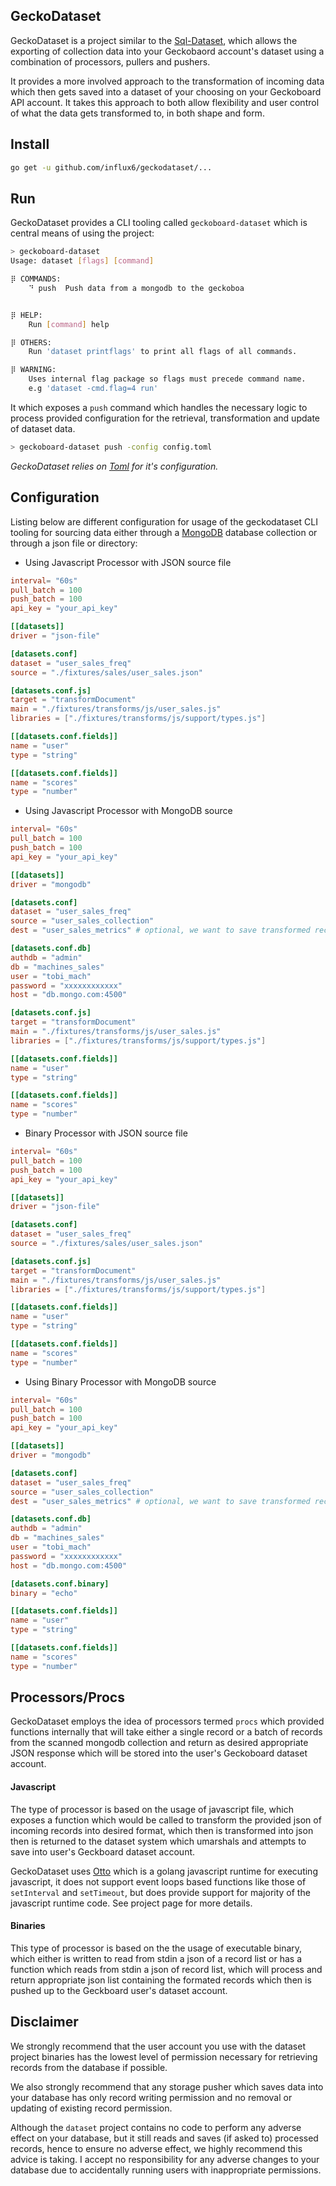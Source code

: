 GeckoDataset
----------------
GeckoDataset is a project similar to the [Sql-Dataset](https://github.com/geckoboard/sql-dataset), which allows the exporting of collection data into your Geckobaord account's dataset using a combination of processors, pullers and pushers.

It provides a more involved approach to the transformation of incoming data which then gets saved into a dataset of your choosing on your Geckoboard API account. It takes this approach to both allow flexibility and user control of what the data gets transformed to, in both shape and form. 


## Install

```bash
go get -u github.com/influx6/geckodataset/...
```

## Run

GeckoDataset provides a CLI tooling called `geckoboard-dataset` which is central means of using the project:

```bash
> geckoboard-dataset 
Usage: dataset [flags] [command] 

⡿ COMMANDS:
	⠙ push	Push data from a mongodb to the geckoboa


⡿ HELP:
	Run [command] help

⡿ OTHERS:
	Run 'dataset printflags' to print all flags of all commands.

⡿ WARNING:
	Uses internal flag package so flags must precede command name. 
	e.g 'dataset -cmd.flag=4 run'

```

It which exposes a `push` command which handles the necessary logic to process provided configuration for the retrieval, transformation and update of dataset data.

```bash
> geckoboard-dataset push -config config.toml
```

*GeckoDataset relies on [Toml](https://github.com/toml-lang/toml) for it's configuration.*

## Configuration

Listing below are different configuration for usage of the geckodataset CLI tooling for sourcing data either through a [MongoDB](htts://mongodb.com) database collection or through a json file or directory:

- Using Javascript Processor with JSON source file


```toml
interval= "60s"
pull_batch = 100
push_batch = 100
api_key = "your_api_key"

[[datasets]]
driver = "json-file"

[datasets.conf]
dataset = "user_sales_freq"
source = "./fixtures/sales/user_sales.json"

[datasets.conf.js]
target = "transformDocument"
main = "./fixtures/transforms/js/user_sales.js"
libraries = ["./fixtures/transforms/js/support/types.js"]

[[datasets.conf.fields]]
name = "user"
type = "string"

[[datasets.conf.fields]]
name = "scores"
type = "number"
```

- Using Javascript Processor with MongoDB source


```toml
interval= "60s"
pull_batch = 100
push_batch = 100
api_key = "your_api_key"

[[datasets]]
driver = "mongodb"

[datasets.conf]
dataset = "user_sales_freq"
source = "user_sales_collection"
dest = "user_sales_metrics" # optional, we want to save transformed records here

[datasets.conf.db]
authdb = "admin"
db = "machines_sales"
user = "tobi_mach"
password = "xxxxxxxxxxxx"
host = "db.mongo.com:4500"

[datasets.conf.js]
target = "transformDocument"
main = "./fixtures/transforms/js/user_sales.js"
libraries = ["./fixtures/transforms/js/support/types.js"]

[[datasets.conf.fields]]
name = "user"
type = "string"

[[datasets.conf.fields]]
name = "scores"
type = "number"
```

- Binary Processor with JSON source file

```toml
interval= "60s"
pull_batch = 100
push_batch = 100
api_key = "your_api_key"

[[datasets]]
driver = "json-file"

[datasets.conf]
dataset = "user_sales_freq"
source = "./fixtures/sales/user_sales.json"

[datasets.conf.js]
target = "transformDocument"
main = "./fixtures/transforms/js/user_sales.js"
libraries = ["./fixtures/transforms/js/support/types.js"]

[[datasets.conf.fields]]
name = "user"
type = "string"

[[datasets.conf.fields]]
name = "scores"
type = "number"
```

- Using Binary Processor with MongoDB source


```toml
interval= "60s"
pull_batch = 100
push_batch = 100
api_key = "your_api_key"

[[datasets]]
driver = "mongodb"

[datasets.conf]
dataset = "user_sales_freq"
source = "user_sales_collection"
dest = "user_sales_metrics" # optional, we want to save transformed records here

[datasets.conf.db]
authdb = "admin"
db = "machines_sales"
user = "tobi_mach"
password = "xxxxxxxxxxxx"
host = "db.mongo.com:4500"

[datasets.conf.binary]
binary = "echo"

[[datasets.conf.fields]]
name = "user"
type = "string"

[[datasets.conf.fields]]
name = "scores"
type = "number"
```

## Processors/Procs

GeckoDataset employs the idea of processors termed `procs` which provided functions internally that will take either a single record or a batch of records from the scanned mongodb collection and return as desired appropriate JSON response which will be stored into the user's Geckoboard dataset account.

#### Javascript

The type of processor is based on the usage of javascript file, which exposes a function which would be called to transform the provided json of incoming records into desired format, which then is transformed into json then is returned to the dataset system which umarshals and attempts to save into user's Geckboard dataset account.

GeckoDataset uses [Otto](https://github.com/robertkrimen/otto) which is a golang javascript runtime for executing javascript, it does not support event loops based functions like those of `setInterval` and `setTimeout`, but does provide support for majority of the javascript runtime code. See project page for more details.

#### Binaries

This type of processor is based on the the usage of executable binary, which either is written to read from stdin a json of a record list or has a function which reads from stdin a json of record list, which will process and return appropriate json list containing the formated records which then is pushed up to the Geckboard user's dataset account.

## Disclaimer

We strongly recommend that the user account you use with the dataset project binaries has the lowest level of permission necessary for retrieving records from the database if possible. 

We also strongly recommend that any storage pusher which saves data into your database has only record writing permission and no removal or updating of existing record permission.

Although the `dataset` project contains no code to perform any adverse effect on your database, but it still reads and saves (if asked to) processed records, hence to ensure no adverse effect, we highly recommend this advice is taking. I accept no responsibility for any adverse changes to your database due to accidentally running users with inappropriate permissions.
